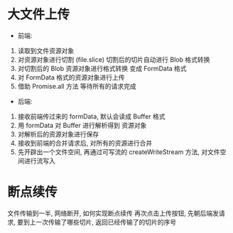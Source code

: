# 大文件上传
 - 前端:
 1. 读取到文件资源对象 
 2. 对资源对象进行切割 (file.slice) 切割后的切片自动进行 Blob 格式转换
 3. 对切割后的 Blob 资源对象进行格式转换 变成 FormData 格式
 4. 对 FormData 格式的资源对象进行上传
 5. 借助 Promise.all 方法 等待所有的请求完成

 - 后端:
 1. 接收前端传过来的 formData, 默认会读成 Buffer 格式
 2. 用 formData 对 Buffer 进行解析得到 资源对象
 3. 对解析后的资源对象进行保存
 4. 接收到前端的合并请求后, 对所有的资源进行合并
 5. 先开辟出一个文件空间, 再通过可写流的 createWriteStream 方法, 对文件空间进行流写入

# 断点续传
文件传输到一半, 网络断开, 如何实现断点续传 
再次点击上传按钮, 先朝后端发请求, 要到上一次传输了哪些切片, 返回已经传输了的切片的序号
